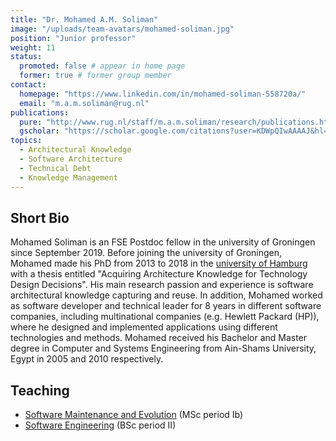 ```yaml
---
title: "Dr. Mohamed A.M. Soliman"
image: "/uploads/team-avatars/mohamed-soliman.jpg"
position: "Junior professor"
weight: 11
status:
  promoted: false # appear in home page
  former: true # former group member
contact:
  homepage: "https://www.linkedin.com/in/mohamed-soliman-558720a/"
  email: "m.a.m.soliman@rug.nl"
publications:
  pure: "http://www.rug.nl/staff/m.a.m.soliman/research/publications.html"
  gscholar: "https://scholar.google.com/citations?user=KDWpQIwAAAAJ&hl=en"
topics:
  - Architectural Knowledge
  - Software Architecture
  - Technical Debt
  - Knowledge Management
---
```


## Short Bio

Mohamed Soliman is an FSE Postdoc fellow in the university of Groningen since September 2019. Before joining the university of Groningen, Mohamed made his PhD from 2013 to 2018 in the [university of Hamburg](https://www.inf.uni-hamburg.de/en/inst/ab/swk/team/aboubakr-soliman.html) with a thesis entitled "Acquiring Architecture Knowledge for Technology Design Decisions". His main research passion and experience is software architectural knowledge capturing and reuse. In addition, Mohamed worked as software developer and technical leader for 8 years in different software companies, including multinational companies (e.g. Hewlett Packard (HP)), where he designed and implemented applications using different technologies and methods. Mohamed received his Bachelor and Master degree in Computer and Systems Engineering from Ain-Shams University, Egypt in 2005 and 2010 respectively.

## Teaching

* [Software Maintenance and Evolution](https://www.rug.nl/ocasys/fwn/vak/show?code=INMSME-08) (MSc period Ib)
* [Software Engineering](https://www.rug.nl/ocasys/fwn/vak/show?code=WBCS17001) (BSc period II)
